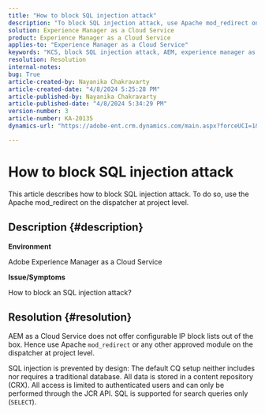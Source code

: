 ```yaml
---
title: "How to block SQL injection attack"
description: "To block SQL injection attack, use Apache mod_redirect on the dispatcher at project level."
solution: Experience Manager as a Cloud Service
product: Experience Manager as a Cloud Service
applies-to: "Experience Manager as a Cloud Service"
keywords: "KCS, block SQL injection attack, AEM, experience manager as a cloud service"
resolution: Resolution
internal-notes: 
bug: True
article-created-by: Nayanika Chakravarty
article-created-date: "4/8/2024 5:25:28 PM"
article-published-by: Nayanika Chakravarty
article-published-date: "4/8/2024 5:34:29 PM"
version-number: 3
article-number: KA-20135
dynamics-url: "https://adobe-ent.crm.dynamics.com/main.aspx?forceUCI=1&pagetype=entityrecord&etn=knowledgearticle&id=5c07fdf9-ccf5-ee11-a1fe-6045bd006295"

---
```

# How to block SQL injection attack


This article describes how to block SQL injection attack. To do so, use the Apache mod_redirect on the dispatcher at project level.

## Description {#description}


<b>Environment</b>

Adobe Experience Manager as a Cloud Service

<b>Issue/Symptoms</b>

How to block an SQL injection attack?


## Resolution {#resolution}


AEM as a Cloud Service does not offer configurable IP block lists out of the box. Hence use Apache `mod_redirect` or any other approved module on the dispatcher at project level.

SQL injection is prevented by design: The default CQ setup neither includes nor requires a traditional database. All data is stored in a content repository (CRX). All access is limited to authenticated users and can only be performed through the JCR API. SQL is supported for search queries only (`SELECT`).
